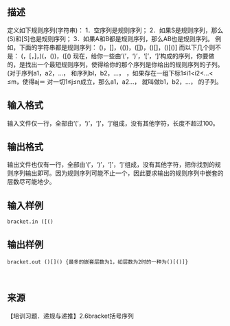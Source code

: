 ## 描述

定义如下规则序列(字符串)： 1．空序列是规则序列； 2．如果S是规则序列，那么(S)和[S]也是规则序列； 3．如果A和B都是规则序列，那么AB也是规则序列。 例如，下面的字符串都是规则序列： ()，[]，(())，([])，()[]，()[()] 而以下几个则不是： (，[，]，)(，())，([() 现在，给你一些由‘(’，‘)’，‘[’，‘]’构成的序列，你要做的，是找出一个最短规则序列，使得给你的那个序列是你给出的规则序列的子列。(对于序列a1，a2，…， 和序列bl，b2，…， ，如果存在一组下标1≤i1<i2<…< ≤m，使得aj＝ 对一切1≤j≤n成立，那么a1，a2…， 就叫做b1，b2，…， 的子列。 

## 输入格式

输入文件仅一行，全部由‘(’，‘)’，‘]’，‘]’组成，没有其他字符，长度不超过100。

## 输出格式

输出文件也仅有一行，全部由‘(’，‘)’，‘]’，‘]’组成，没有其他字符，把你找到的规则序列输出即可。因为规则序列可能不止一个，因此要求输出的规则序列中嵌套的层数尽可能地少。

## 输入样例

```plaintext
bracket.in ([() 
```

## 输出样例

```plaintext
bracket.out ()[]() {最多的嵌套层数为1，如层数为2时的一种为()[()]}
```



 

## 来源

【培训习题．递规与递推】2.6bracket括号序列

